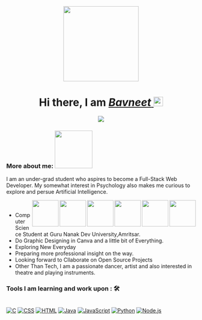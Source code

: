 <div align="center">
<img src="http://clipart-library.com/images/8iAb8ykbT.gif" width="200"> <h1>Hi there, I am <a href="https://hemant.codes"> <em>Bavneet</em> </a> <img src="https://media.giphy.com/media/hvRJCLFzcasrR4ia7z/giphy.gif" width="25px"></h1>
   <img src="https://pronoun.cyou/x/y?subject=She&object=Her&height=20">
</div>

###  More about me: <img src="https://i.pinimg.com/originals/81/04/62/810462fed98249d960fb866decca6a42.gif" width="100">
I am an under-grad student who aspires to become a Full-Stack Web Developer. My somewhat interest in Psychology also makes me curious to explore and persue Artificial Intelligence.  

  <img  align="right" src="https://media3.giphy.com/media/ln7z2eWriiQAllfVcn/200w.webp" width="70"><img  align="right" src="https://i.giphy.com/media/LMt9638dO8dftAjtco/200.webp" width="70"><img align="right" src="https://i.giphy.com/media/eNAsjO55tPbgaor7ma/200w.webp" width="70"><img  align="right" src="https://i.giphy.com/media/VgGthkhUvGgOit7Y9i/200.webp" width="70"><img align="right" src="https://i.giphy.com/media/KzJkzjggfGN5Py6nkT/200.webp" width="70"><img  align="right" src="https://i.giphy.com/media/IdyAQJVN2kVPNUrojM/200.webp" width="70"><br>
  

- Computer Science Student at Guru Nanak Dev University,Amritsar.
- Do Graphic Designing in Canva and a little bit of Everything.
- Exploring New Everyday
- Preparing more professional insight on the way.
- Looking forward to Cllaborate on Open Source Projects   
- Other Than Tech, I am a passionate dancer, artist and also interested in theatre and playing instruments.

<p>
   <h3>Tools I am learning and work upon : 🛠 </h3><br>
 <a href="https://github.com/search?q=user%3ADenverCoder1+language%3Ac"><img alt="C" src="https://custom-icon-badges.demolab.com/badge/C-03599C.svg?logo=c-in-hexagon&logoColor=white"></a>
  <a href="https://github.com/search?q=user%3ADenverCoder1+language%3Acss"><img alt="CSS" src="https://img.shields.io/badge/CSS-1572B6.svg?logo=css3&logoColor=white"></a>
     <a href="https://github.com/search?q=user%3ADenverCoder1+language%3Ahtml"><img alt="HTML" src="https://img.shields.io/badge/HTML-E34F26.svg?logo=html5&logoColor=white"></a>
      <a href="https://github.com/search?q=user%3ADenverCoder1+language%3Ajava"><img alt="Java" src="https://custom-icon-badges.demolab.com/badge/Java-007396.svg?logo=java&logoColor=white"></a>
       <a href="https://github.com/search?q=user%3ADenverCoder1+language%3Ajavascript"><img alt="JavaScript" src="https://img.shields.io/badge/JavaScript-F7DF1E.svg?logo=javascript&logoColor=black"></a>
        <a href="https://github.com/search?q=user%3ADenverCoder1+language%3Apython"><img alt="Python" src="https://img.shields.io/badge/Python-14354C.svg?logo=python&logoColor=white"></a>
        <a href="https://github.com/search?q=user%3ADenverCoder1+language%3Ajavascript"><img alt="Node.js" src="https://img.shields.io/badge/Node.js-43853D.svg?logo=node.js&logoColor=white"></a> 
   </p>


